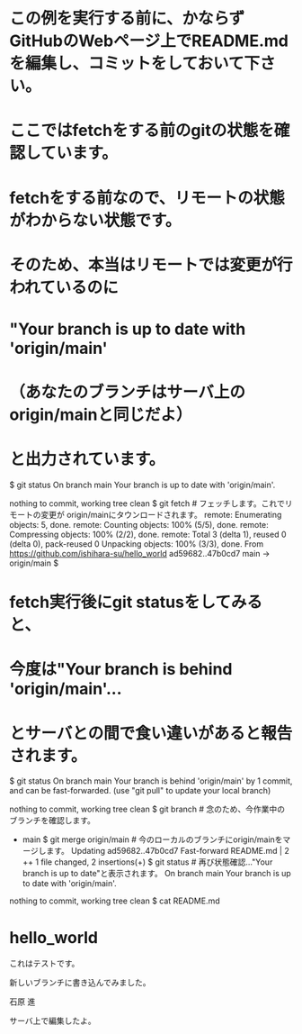 # この例を実行する前に、かならずGitHubのWebページ上でREADME.mdを編集し、コミットをしておいて下さい。
#
# ここではfetchをする前のgitの状態を確認しています。
# fetchをする前なので、リモートの状態がわからない状態です。
# そのため、本当はリモートでは変更が行われているのに
# "Your branch is up to date with 'origin/main'
# （あなたのブランチはサーバ上のorigin/mainと同じだよ）
# と出力されています。
$ git status 
On branch main
Your branch is up to date with 'origin/main'.

nothing to commit, working tree clean
$ git fetch # フェッチします。これでリモートの変更が origin/mainにタウンロードされます。
remote: Enumerating objects: 5, done.
remote: Counting objects: 100% (5/5), done.
remote: Compressing objects: 100% (2/2), done.
remote: Total 3 (delta 1), reused 0 (delta 0), pack-reused 0
Unpacking objects: 100% (3/3), done.
From https://github.com/ishihara-su/hello_world
   ad59682..47b0cd7  main     -> origin/main
$
# fetch実行後にgit statusをしてみると、
# 今度は"Your branch is behind 'origin/main'...
# とサーバとの間で食い違いがあると報告されます。
$ git status
On branch main
Your branch is behind 'origin/main' by 1 commit, and can be fast-forwarded.
  (use "git pull" to update your local branch)

nothing to commit, working tree clean
$ git branch # 念のため、今作業中のブランチを確認します。
* main
$ git merge origin/main # 今のローカルのブランチにorigin/mainをマージします。
Updating ad59682..47b0cd7
Fast-forward
 README.md | 2 ++
 1 file changed, 2 insertions(+)
$ git status # 再び状態確認…"Your branch is up to date"と表示されます。
On branch main
Your branch is up to date with 'origin/main'.

nothing to commit, working tree clean
$ cat README.md
# hello_world

これはテストです。

新しいブランチに書き込んでみました。

石原 進

サーバ上で編集したよ。
